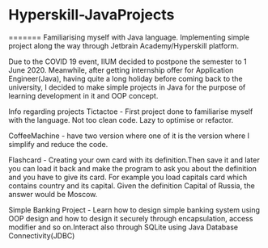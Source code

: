 # Hyperskill-JavaProjects
=======
Familiarising myself with Java language. 
Implementing simple project along the way through Jetbrain Academy/Hyperskill platform.

Due to the COVID 19 event, IIUM decided to postpone the semester to 1 June 2020. 
Meanwhile, after getting internship offer for Application Engineer(Java), having
quite a long holiday before coming back to the university, I decided to make 
simple projects in Java for the purpose of learning development in it and OOP concept.

Info regarding projects
Tictactoe - First project done to familiarise myself with the language. Not too clean code. Lazy to optimise or refactor.

CoffeeMachine - have two version where one of it is the version where I simplify and reduce the code.

Flashcard - Creating your own card with its definition.Then save it and later you can load it back
	    and make the program to ask you about the definition and you have to give its card.
	    For example you load capitals card which contains country and its capital.
	    Given the definition Capital of Russia, the answer would be Moscow.

Simple Banking Project - Learn how to design simple banking system using OOP design and how to design it securely 
                         through encapsulation, access modifier and so on.Interact also through SQLite using 
		         Java Database Connectivity(JDBC)

